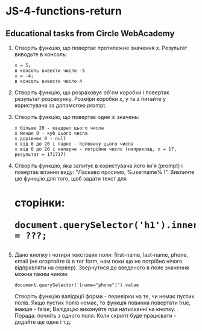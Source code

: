# JS-4-functions-return

## Educational tasks from Circle WebAcademy

1. Створіть функцію, що повертає протилежне значення х. Результат виводьте в консоль:
	
	```
	x = 5;
	в консоль вивести число -5
	x = -4;
	в консоль вивести число 4
	```

2. Створіть функцію, що розраховує об'єм коробки і повертає результат розрахунку. Розміри коробки x, y та z питайте у користувача за допомогою prompt.

3. Створіть функцію, що повертає одне зі значень:

	```
	x більше 20 - квадрат цього числа
	х менше 0 - куб цього числа
	х дорівнює 0 - null
	x від 0 до 20 і парне - половину цього числа
	x від 0 до 20 і непарне - потрійне число (наприклад, x = 17, результат = 171717)
	```

4. Створіть функцію, яка запитує в користувача його ім'я (prompt) і повертає вітання виду: "Ласкаво просимо, %username% !". Викличте цю функцію для того, щоб задати текст для <h1> сторінки:

	```
	document.querySelector('h1').innerText = ???;
	```

5. Дано кнопку і чотири текстових поля: first-name, last-name, phone, email (не огортайте їх в тег form, нам поки що не потрібно нічого відправляти на сервер).
Звернутися до введеного в поле значення можна таким чином:

	```
	document.querySelector('[name="phone"]').value
	```

	Створіть функцію валідації форми - перевірки на те, чи немає пустих полів. Якщо пустих полів немає, то функція повинна повертати true, інакше - false; Валідацію виконуйте при натисканні на кнопку. Порада: почніть з одного поля. Коли скрипт буде працювати - додайте ще одне і т.д.